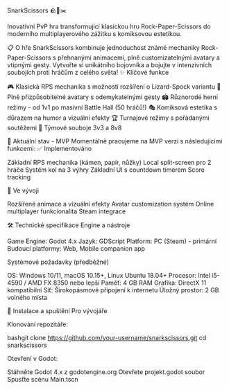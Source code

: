 SnarkScissors 🪨📄✂️

Inovativní PvP hra transformující klasickou hru Rock-Paper-Scissors do moderního multiplayerového zážitku s komiksovou estetikou.

📋 O hře
SnarkScissors kombinuje jednoduchost známé mechaniky Rock-Paper-Scissors s přehnanými animacemi, plně customizatelnými avatary a vtipnými gesty. Vytvořte si unikátního bojovníka a bojujte v intenzivních soubojích proti hráčům z celého světa!
✨ Klíčové funkce

🎮 Klasická RPS mechanika s možností rozšíření o Lizard-Spock variantu
🎨 Plně přizpůsobitelné avatary s odemykatelnými gesty
🏟️ Různorodé herní režimy - od 1v1 po masivní Battle Hall (50 hráčů!)
🎭 Komiksová estetika s důrazem na humor a vizuální efekty
🏆 Turnajové režimy s pořádanými soutěžemi
👥 Týmové souboje 3v3 a 8v8

🎯 Aktuální stav - MVP
Momentálně pracujeme na MVP verzi s následujícími funkcemi:
✅ Implementováno

Základní RPS mechanika (kámen, papír, nůžky)
Local split-screen pro 2 hráče
Systém kol na 3 výhry
Základní UI s countdown timerem
Score tracking

🚧 Ve vývoji

Rozšířené animace a vizuální efekty
Avatar customization systém
Online multiplayer funkcionalita
Steam integrace

🛠️ Technické specifikace
Engine a nástroje

Game Engine: Godot 4.x
Jazyk: GDScript
Platform: PC (Steam) - primární
Budoucí platformy: Web, Mobile companion app

Systémové požadavky (předběžné)

OS: Windows 10/11, macOS 10.15+, Linux Ubuntu 18.04+
Procesor: Intel i5-4590 / AMD FX 8350 nebo lepší
Paměť: 4 GB RAM
Grafika: DirectX 11 kompatibilní
Síť: Širokopásmové připojení k internetu
Úložný prostor: 2 GB volného místa

🚀 Instalace a spuštění
Pro vývojáře

Klonování repozitáře:

bashgit clone https://github.com/your-username/snarkscissors.git
cd snarkscissors

Otevření v Godot:

Stáhněte Godot 4.x z godotengine.org
Otevřete projekt.godot soubor
Spusťte scénu Main.tscn
